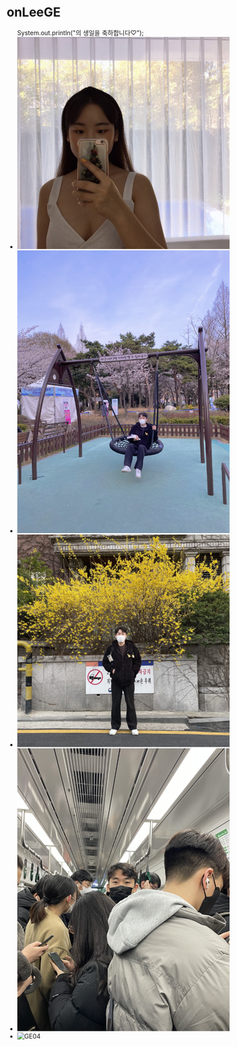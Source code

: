 # onLeeGE

<!DOCTYPE html>
  <html lang="ko">
    <head>
      <meta charset="UTF-8 />
      <title>Automatical Slide In Vertically</title>
      <link rel="stylesheet" href="css/style.css" />
    </head>
    <body>
      <div class="wrap">
        <div class="slide">
          <ul>
                          System.out.println("의 생일을 축하합니다♡");
            <li><img src="GE/01.jpg" alt="GE01" /></li>  
            <li><img src="GE/02.jpg" alt="GE02" /></li>  
            <li><img src="GE/03.jpg" alt="GE03" /></li>  
            <li><img src="GE/04.jpg" alt="GE04" /></li>
            <li><img src="GE/960420.mp4" alt="GE04" /></li>
          </ul>
        </div>
      </div>
    </body>
  </html>

